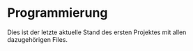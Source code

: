 # Programmierung
Dies ist der letzte aktuelle Stand des ersten Projektes mit allen dazugehörigen Files.
